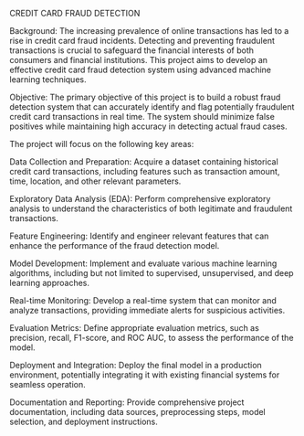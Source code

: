 CREDIT CARD FRAUD DETECTION

Background:
The increasing prevalence of online transactions has led to a rise in credit card fraud incidents. Detecting and preventing fraudulent transactions is crucial to safeguard the financial interests of both consumers and financial institutions. This project aims to develop an effective credit card fraud detection system using advanced machine learning techniques.

Objective:
The primary objective of this project is to build a robust fraud detection system that can accurately identify and flag potentially fraudulent credit card transactions in real time. The system should minimize false positives while maintaining high accuracy in detecting actual fraud cases.

The project will focus on the following key areas:

Data Collection and Preparation: Acquire a dataset containing historical credit card transactions, including features such as transaction amount, time, location, and other relevant parameters.

Exploratory Data Analysis (EDA): Perform comprehensive exploratory analysis to understand the characteristics of both legitimate and fraudulent transactions.

Feature Engineering: Identify and engineer relevant features that can enhance the performance of the fraud detection model.

Model Development: Implement and evaluate various machine learning algorithms, including but not limited to supervised, unsupervised, and deep learning approaches.

Real-time Monitoring: Develop a real-time system that can monitor and analyze transactions, providing immediate alerts for suspicious activities.

Evaluation Metrics: Define appropriate evaluation metrics, such as precision, recall, F1-score, and ROC AUC, to assess the performance of the model.

Deployment and Integration: Deploy the final model in a production environment, potentially integrating it with existing financial systems for seamless operation.

Documentation and Reporting: Provide comprehensive project documentation, including data sources, preprocessing steps, model selection, and deployment instructions.

